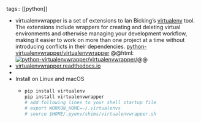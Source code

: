 tags:: [[python]]

- virtualenvwrapper is a set of extensions to Ian Bicking’s [virtualenv](https://pypi.python.org/pypi/virtualenv) tool. The extensions include wrappers for creating and deleting virtual environments and otherwise managing your development workflow, making it easier to work on more than one project at a time without introducing conflicts in their dependencies.
  [python-virtualenvwrapper/virtualenvwrapper](https://github.com/python-virtualenvwrapper/virtualenvwrapper)
  @@html: <a href="https://github.com/python-virtualenvwrapper/virtualenvwrapper/"><img src="https://github-readme-stats-astronomer.vercel.app/api/pin/?username=python-virtualenvwrapper&repo=virtualenvwrapper&theme=tokyonight" alt="python-virtualenvwrapper/virtualenvwrapper/"/></a>@@
- [virtualenvwrapper.readthedocs.io](https://virtualenvwrapper.readthedocs.io/)
-
- Install on Linux and macOS
	- ```bash
	  pip install virtualenv
	  pip install virtualenvwrapper
	  # add following lines to your shell startup file
	  # export WORKON_HOME=~/.virtualenvs
	  # source $HOME/.pyenv/shims/virtualenvwrapper.sh
	  ```